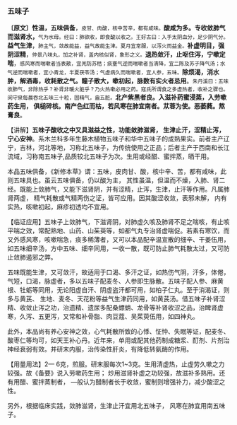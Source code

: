 ### 五味子

**〔原文〕性温，五味俱备**，<small>皮甘、肉酸，核中苦辛，都有咸味。</small>**酸咸为多。专收敛肺气而滋肾水，**<small>气为水母。经曰：肺欲收，即食酸以收之。王好古曰：入手太阴血分，足少阴气分。</small>**益气生津**，<small>肺主气，敛故能益，益气故能生津。夏月宜常服，以泻火而益金。</small>**补虚明目，强阴涩精**，<small>仲景八味丸，加之补肾，盖内核似肾，象形之义。</small>**退热敛汗，止呕住泻，宁嗽定喘**，<small>感风寒而喘嗽者当表散，宜羌防苏桔；痰壅气逆而喘嗽者当清降，宜二陈及苏子降气汤；水气逆而喘嗽者，宜小青龙，半夏茯苓汤；气虚病久而喘嗽者，宜人参，五味。</small>**除烦渴，消水肿，解酒毒，收耗散之气。瞳子散大，嗽初起，脉数有实火者忌用**。<small>朱丹溪曰：五味收肺气，非除热乎？补肾非暖火脏乎？乃火热嗽必用之药。寇氏所谓食之多虚热者，收补之骤也。闵守泉每晨吞北五味三十粒，固精气，盎五脏。</small>**北产紫黑者良。入滋补药蜜浸蒸，入劳嗽药生用， 俱槌碎核。南产色红而枯，若风寒在肺宜南者。苁蓉为使。恶萎蕤。熬膏良**。

【讲解】**五味子酸收之中又具滋益之性，功能敛肺滋肾， 生津止汗，涩精止泻，宁心安神**。系木兰科多年生藤木植物五味子和华中五味子的成熟果实。前者主产辽宁，吉林，河北等地，习称北五味子，为传统使用之正品；后者主产于西南和长江流域，习称南五味子,品质较北五味子为次。生用或经醋、蜜拌蒸，晒干用。

本品五味俱备，《新修本草》谓：五味，皮肉甘、酸，核中辛、苦，都有咸味，此则五味具也。虽云五味俱备，仍以酸为主， 其性虽温，但温而不燥，入肺、肾二经。既能上敛肺气，又能下滋肾阴，并有涩精，止泻，生津，止汗等作用。凡属肺肾两虚， 精气耗散或气精两伤之证，皆可应用。因其酸涩收敛，表邪未解， 内有实热，咳嗽初起，麻疹初透均不宜用。

【临证应用】五味子上敛肺气，下滋肾阴，对肺虚久咳及肺肾不足之喘咳，有止咳平喘之效，常配熟地、山药、山茱萸等，如都气丸专治肾虚喘促。若素有寒饮，而又外感风寒，咳嗽喘急，痰多稀薄者，又可以本品配辛温宣散的细辛、干姜伍用，如五味细辛汤，方中五味、细辛同用，一收一散，既可防止肺气耗散太过，又可防止敛肺遏邪之弊。	

五味既能生津，又可敛汗，故适用于口渴、多汗之证，如热伤气阴，汗多，体倦，气短，口渴，脉虚者，多以五味子配麦冬、人参即生脉散。五味子配人参、麻黄根、牡蛎等同用，无论阳虚自汗、阴虚盗汗都可用，如柏子仁丸。至于消渴证，则多与黄芪、 生地、麦冬、天花粉等益气生津药同用，如黄芪汤。借五味子补肾涩精、收敛止泻之功，治遗精、遗尿多配桑螵蛸、龙骨等补肾收涩之品，治睥肾虚寒，久泻、五更泻，又常和补骨脂、肉豆蔻、吴茱萸伍用，如四神丸。	

此外，本品尚有养心安神之效，心气耗散所致的心悸、怔忡、失眠等证，配麦冬、酸枣仁等均可，如天王补心丹。近年来，单用或配其他药制成糖浆、酊剂、片剂治神经衰弱有效。并研末内服，治传染性肝炎，有降低转氨酶的作用。

【用量用法】2— 6克，煎服。研末服每次1~3克。生用清虚热，止虚劳久嗽之力较强。故《备要》说入劳嗽药生用； 炒用滋肾补虚之功较强，故滋补多熟用。还有用醋、蜜拌蒸制者， —般认为醋制者长于收敛，蜜制则增强补力，减少酸涩之性。

另外，根据临床实践，敛肺滋肾，生津止汗宜用北五味子， 风寒在肺宜用南五味子。 
